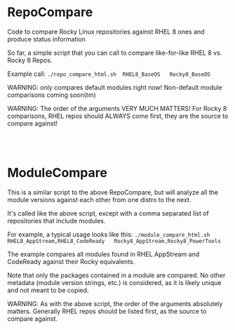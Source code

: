 # RepoCompare

Code to compare Rocky Linux repositories against RHEL 8 ones and produce status information

So far, a simple script that you can call to compare like-for-like RHEL 8 vs. Rocky 8 Repos.

Example call:  ```./repo_compare_html.sh  RHEL8_BaseOS   Rocky8_BaseOS```

WARNING:  only compares default modules right now!  Non-default module comparisons coming soon(tm)

WARNING:  The order of the arguments VERY MUCH MATTERS!  For Rocky 8 comparisons, RHEL repos should ALWAYS come first, they are the source to compare against!

<br />
<br />

# ModuleCompare

This is a similar script to the above RepoCompare, but will analyze all the module versions against each other from one distro to the next.

It's called like the above script, except with a comma separated list of repositories that include modules.

For example, a typical usage looks like this:  ```./module_compare_html.sh   RHEL8_AppStream,RHEL8_CodeReady   Rocky8_AppStream,Rocky8_PowerTools```

The example compares all modules found in RHEL AppStream and CodeReady against their Rocky equivalents.

Note that only the packages contained in a module are compared.  No other metadata (module version strings, etc.) is considered, as it is likely unique and not meant to be copied.

WARNING:  As with the above script, the order of the arguments absolutely matters.  Generally RHEL repos should be listed first, as the source to compare against.
